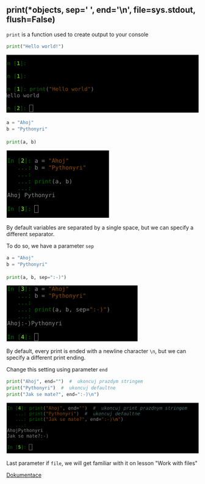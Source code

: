 ##  print(*objects, sep=' ', end='\n', file=sys.stdout, flush=False)

`print` is a function used to create output to your console

```python
print("Hello world!")
```

![Hello world output](./images/hw_out.png)

```python
a = "Ahoj"
b = "Pythonyri"

print(a, b)
```

![Hello world output](./images/hw_out_2.png)

By default variables are separated by a single space, but we can specify 
a different separator.

To do so, we have a parameter `sep`

```python
a = "Ahoj"
b = "Pythonyri"

print(a, b, sep=":-)")

```

![Hello world output](./images/hw_out_3.png)

By default, every print is ended with a newline character `\n`, but we can specify
a different print ending.

Change this setting using parameter `end`

```python
print("Ahoj", end="")  #  ukoncuj prazdym stringem
print("Pythonyri")  #  ukoncuj defaultne
print("Jak se mate?", end=":-)\n")
```

![Hello world output](./images/hw_out_4.png)

Last parameter if `file`, we will get familiar with it on lesson "Work with files"

[Dokumentace](https://docs.python.org/3/library/functions.html#print)